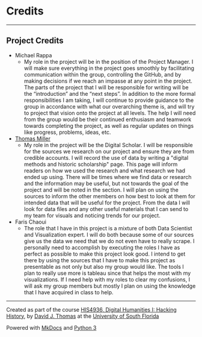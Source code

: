 # Credits

---

## Project Credits

* Michael Rappa
    * My role in the project will be in the position of the Project Manager. I will make sure everything in the project goes smoothly by facilitating communication within the group, controlling the GitHub, and by making decisions if we reach an impasse at any point in the project. The parts of the project that I will be responsible for writing will be the “introduction” and the “next steps”. In addition to the more formal responsibilities I am taking, I will continue to provide guidance to the group in accordance with what our overarching theme is, and will try to project that vision onto the project at all levels. The help I will need from the group would be their continued enthusiasm and teamwork towards completing the project, as well as regular updates on things like progress, problems, ideas, etc.
* [Thomas Miller](mailto:tmiller26@mail.usf.edu)
    * My role in the project will be the Digital Scholar. I will be responsible for the sources we research on our project and ensure they are from credible accounts. I will record the use of data by writing a "digital methods and historic scholarship" page. This page will inform readers on how we used the research and what research we had ended up using. There will be times where we find data or research and the information may be useful, but not towards the goal of the project and will be noted in the section. I will plan on using the sources to inform the other members on how best to look at them for intended data that will be useful for the project. From the data I will look for data files and any other useful materials that I can send to my team for visuals and noticing trends for our project.
* Faris Chaoui
    * The role that I have in this project is a mixture of both Data Scientist and Visualization expert. I will do both because some of our sources give us the data we need that we do not even have to really scrape. I personally need to accomplish by executing the roles I have as perfect as possible to make this project look good. I intend to get there by using the sources that I have to make this project as presentable as not only but also my group would like. The tools I plan to really use more is tableau since that helps the most with my visualizations. If I need help with my roles to clear my confusions, I will ask my group members but mostly I plan on using the knowledge that I have acquired in class to help. 

---

Created as part of the course [HIS4936, Digital Humanities I: Hacking History](https://theportus.github.io/hacking-historical-texts), by [David J. Thomas](https://github.com/thePortus) at the [University of South Florida](https://www.usf.edu)

Powered with [MkDocs](https://mkdocs.org) and [Python 3](https://python.org)

